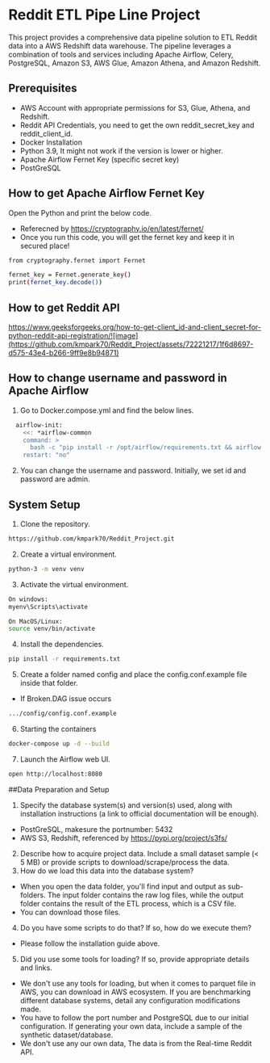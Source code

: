 # Reddit ETL Pipe Line Project

This project provides a comprehensive data pipeline solution to ETL Reddit data into a AWS Redshift data warehouse. The pipeline leverages a combination of tools and services including Apache Airflow, Celery, PostgreSQL, Amazon S3, AWS Glue, Amazon Athena, and Amazon Redshift.

## Prerequisites
- AWS Account with appropriate permissions for S3, Glue, Athena, and Redshift.
- Reddit API Credentials, you need to get the own reddit_secret_key and reddit_client_id.
- Docker Installation
- Python 3.9, It might not work if the version is lower or higher.
- Apache Airflow Fernet Key (specific secret key)
- PostGreSQL

## How to get Apache Airflow Fernet Key
Open the Python and print the below code.
- Referecned by https://cryptography.io/en/latest/fernet/
- Once you run this code, you will get the fernet key and keep it in secured place!
```bash
from cryptography.fernet import Fernet

fernet_key = Fernet.generate_key()
print(fernet_key.decode())
```

## How to get Reddit API
https://www.geeksforgeeks.org/how-to-get-client_id-and-client_secret-for-python-reddit-api-registration/![image](https://github.com/kmpark70/Reddit_Project/assets/72221217/1f6d8697-d575-43e4-b266-9ff9e8b94871)

## How to change username and password in Apache Airflow
1. Go to Docker.compose.yml and find the below lines.
```bash
  airflow-init:
    <<: *airflow-common
    command: >
      bash -c "pip install -r /opt/airflow/requirements.txt && airflow db init && airflow db upgrade && airflow users create --username admin --firstname admin --lastname admin --role Admin --email airflow@airflow.com --password admin"
    restart: "no"
```
2. You can change the username and password. Initially, we set id and password are admin.

## System Setup
1. Clone the repository.
```bash
https://github.com/kmpark70/Reddit_Project.git
```
2. Create a virtual environment.
```bash
python-3 -m venv venv
```
3. Activate the virtual environment.
```bash
On windows:
myenv\Scripts\activate
```
```bash
On MacOS/Linux:
source venv/bin/activate
```
4. Install the dependencies.
```bash
pip install -r requirements.txt
```
5. Create a folder named config and place the config.conf.example file inside that folder.
- If Broken.DAG issue occurs
```bash
.../config/config.conf.example
```
6. Starting the containers
```bash
docker-compose up -d --build
```
7. Launch the Airflow web UI.
```bash
open http://localhost:8080
```

##Data Preparation and Setup
1. Specify the database system(s) and version(s) used, along with installation instructions (a link to official documentation will be enough).
- PostGreSQL, makesure the portnumber: 5432
- AWS S3, Redshift, referenced by https://pypi.org/project/s3fs/
2. Describe how to acquire project data. Include a small dataset sample (< 5 MB) or provide scripts to download/scrape/process the data.
3. How do we load this data into the database system?
- When you open the data folder, you'll find input and output as sub-folders. The input folder contains the raw log files, while the output folder contains the result of the ETL process, which is a CSV file.
- You can download those files.
4. Do you have some scripts to do that? If so, how do we execute them?
- Please follow the installation guide above.
5. Did you use some tools for loading? If so, provide appropriate details and links.
- We don't use any tools for loading, but when it comes to parquet file in AWS, you can download in AWS ecosystem.
If you are benchmarking different database systems, detail any configuration modifications made.
- You have to follow the port number and PostgreSQL due to our initial configuration.
If generating your own data, include a sample of the synthetic dataset/database.
- We don't use any our own data, The data is from the Real-time Reddit API.

